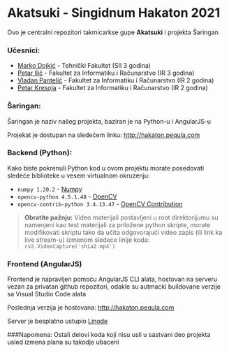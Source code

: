 # Akatsuki - Singidnum Hakaton 2021

Ovo je centralni repozitori takmicarkse gupe **Akatsuki** i projekta Šaringan

### Učesnici:

- [Marko Dojkić](https://github.com/MarkoDojkic) - Tehnički Fakultet (SII 3 godina)
- [Petar Ilić](https://github.com/rgb-sarma) - Fakultet za Informatiku i Računarstvo (IR 3 godina)
- [Vladan Pantelić](https://github.com/VladanPantelic) - Fakultet za Informatiku i Računarstvo (IR 2 godina)
- [Petar Kresoja](https://github.com/Pequla) - Fakultet za Informatiku i Računarstvo (IR 2 godina)

### Šaringan:

Šaringan je naziv našeg projekta, baziran je na Python-u i AngularJS-u

Projekat je dostupan na sledećem linku: http://hakaton.pequla.com

### Backend (Python):

Kako biste pokrenuli Python kod u ovom projektu morate posedovati sledeće biblioteke u vesem virtualnom okruzenju:

- `numpy 1.20.2` - [Numpy](https://numpy.org/)
- `opencv-python 4.5.1.48` - [OpenCV](https://pypi.org/project/opencv-python/)
- `opencv-contrib-python 3.4.13.47` - [OpenCV Contribution](https://pypi.org/project/opencv-contrib-python/)

> **Obratite pažnju:** Video materijali postavljeni u root direktorijumu su namenjeni kao test materijali za priložene python skripte, morate modifikovati skriptu tako da učita odgovorajući video zapis (ili link ka live stream-u) izmenom sledece linije koda: `cv2.VideoCapture('shia2.mp4')`

### Frontend (AngularJS)

Frontend je napravljen pomoću AngularJS CLI alata, hostovan na serveru vezan za privatan github repozitori, odakle su autmacki buildovane verzije sa Visual Studio Code alata

Poslednja verzija je hostovana: http://hakaton.pequla.com

Server je besplatno ustupio [Linode](https://linode.com/)

###Napomena:
Ostali delovi koda koji nisu usli u sastvani deo projekta usled izmena plana su takodje ubaceni
